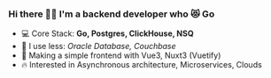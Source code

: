 ### Hi there 👋🏻 I'm a backend developer who 😻 Go

- 💻 Core Stack: **Go, Postgres, ClickHouse, NSQ**
- 🛴 I use less: *Oracle Database, Couchbase*
- 💒 Making a simple frontend with Vue3, Nuxt3 (Vuetify)
- 🔥 Interested in Asynchronous architecture, Microservices, Clouds
<!--
- 🖋 My **[CV](https://hh.ru/resume/cc3489f0ff07751efe0039ed1f644367567676)**
- 📫 How to reach me: **working-tam@yandex.com**
-->
